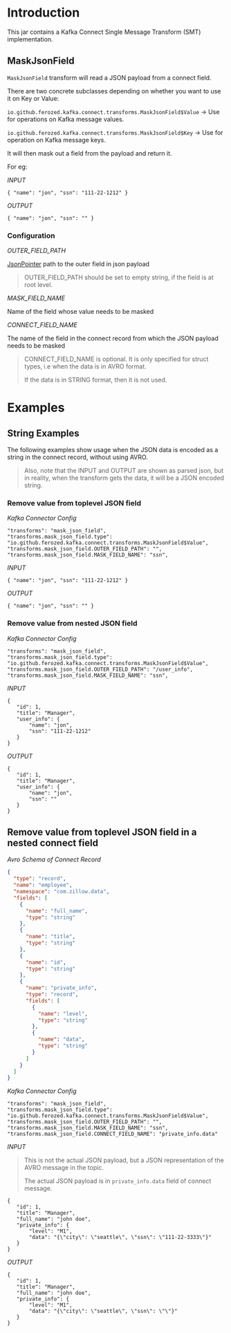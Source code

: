 # Introduction

This jar contains a Kafka Connect Single Message Transform (SMT) implementation.

## MaskJsonField

`MaskJsonField` transform will read a JSON payload from a connect field.

There are two concrete subclasses depending on whether you want to use it on Key or Value:

`io.github.ferozed.kafka.connect.transforms.MaskJsonField$Value` -> Use for operations on Kafka message values.

`io.github.ferozed.kafka.connect.transforms.MaskJsonField$Key` -> Use for operation on Kafka message keys.

It will then mask out a field from the payload and return it.

For eg:

*INPUT*

```
{ "name": "jon", "ssn": "111-22-1212" }
```

*OUTPUT*

```
{ "name": "jon", "ssn": "" }
```

### Configuration

*OUTER_FIELD_PATH*

[JsonPointer](https://www.rfc-editor.org/rfc/rfc6901) path to the outer field in json payload

> OUTER_FIELD_PATH should be set to empty string, if the field is at root level.

*MASK_FIELD_NAME*

Name of the field whose value needs to be masked

*CONNECT_FIELD_NAME*

The name of the field in the connect record from which the JSON payload needs to be masked

> CONNECT_FIELD_NAME is optional. It is only specified for struct types, i.e when the data is in AVRO format.
> 
> If the data is in STRING format, then it is not used.

# Examples

## String Examples

The following examples show usage when the JSON data is encoded as a string
in the connect record, without using AVRO.

> Also, note that the INPUT and OUTPUT are shown as parsed json,
> but in reality, when the transform gets the data, it will be 
> a JSON encoded string.

### Remove value from toplevel JSON field

*Kafka Connector Config*


```
"transforms": "mask_json_field",
"transforms.mask_json_field.type": "io.github.ferozed.kafka.connect.transforms.MaskJsonField$Value",
"transforms.mask_json_field.OUTER_FIELD_PATH": "",
"transforms.mask_json_field.MASK_FIELD_NAME": "ssn",
```

*INPUT*

```
{ "name": "jon", "ssn": "111-22-1212" }
```

*OUTPUT*

```
{ "name": "jon", "ssn": "" }
```


### Remove value from nested JSON field

*Kafka Connector Config*

```
"transforms": "mask_json_field",
"transforms.mask_json_field.type": "io.github.ferozed.kafka.connect.transforms.MaskJsonField$Value",
"transforms.mask_json_field.OUTER_FIELD_PATH": "/user_info",
"transforms.mask_json_field.MASK_FIELD_NAME": "ssn",
```

*INPUT*

```
{ 
   "id": 1,
   "title": "Manager",
   "user_info": {
       "name": "jon", 
       "ssn": "111-22-1212" 
   }
}
```

*OUTPUT*

```
{ 
   "id": 1,
   "title": "Manager",
   "user_info": {
       "name": "jon", 
       "ssn": "" 
   }
}
```

## Remove value from toplevel JSON field in a nested connect field


*Avro Schema of Connect Record*

```json
{
  "type": "record",
  "name": "employee",
  "namespace": "com.zillow.data",
  "fields": [
    {
      "name": "full_name",
      "type": "string"
    },
    {
      "name": "title",
      "type": "string"
    },
    {
      "name": "id",
      "type": "string"
    },
    {
      "name": "private_info",
      "type": "record",
      "fields": [
        {
          "name": "level",
          "type": "string"
        },
        {
          "name": "data",
          "type": "string"
        }
      ]
    }
  ]
}
```

*Kafka Connector Config*

```
"transforms": "mask_json_field",
"transforms.mask_json_field.type": "io.github.ferozed.kafka.connect.transforms.MaskJsonField$Value",
"transforms.mask_json_field.OUTER_FIELD_PATH": "",
"transforms.mask_json_field.MASK_FIELD_NAME": "ssn",
"transforms.mask_json_field.CONNECT_FIELD_NAME": "private_info.data"
```

*INPUT*

> This is not the actual JSON payload, but a JSON representation of the AVRO message in the topic.
> 
> The actual JSON payload is in `private_info.data` field of connect message.


```
{ 
   "id": 1,
   "title": "Manager",
   "full_name": "john doe",
   "private_info": {
       "level": "M1", 
       "data": "{\"city\": \"seattle\", \"ssn\": \"111-22-3333\"}" 
   }
}
```

*OUTPUT*

```
{ 
   "id": 1,
   "title": "Manager",
   "full_name": "john doe",
   "private_info": {
       "level": "M1", 
       "data": "{\"city\": \"seattle\", \"ssn\": \"\"}" 
   }
}
```